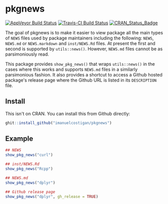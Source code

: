 # pkgnews

[![AppVeyor Build Status](https://ci.appveyor.com/api/projects/status/github/imanuelcostigan/pkgnews?branch=master&svg=true)](https://ci.appveyor.com/project/imanuelcostigan/pkgnews) [![Travis-CI Build Status](https://travis-ci.org/imanuelcostigan/pkgnews.svg?branch=master)](https://travis-ci.org/imanuelcostigan/pkgnews) [![CRAN_Status_Badge](http://www.r-pkg.org/badges/version/pkgnews)](https://cran.r-project.org/package=pkgnews)

The goal of pkgnews is to make it easier to view package all the main types of `NEWS` files used by package maintainers including the following: `NEWS`, `NEWS.md` or `NEWS.markdown` and `inst/NEWS.Rd` files. At present the first and second is supported by `utils::news()`. However, `NEWS.md` files cannot be as parsimoniously read. 

This package provides `show_pkg_news()` that wraps `utils::news()` in the cases where this works and supports `NEWS.md` files in a similarly parsimonious fashion. It also provides a shortcut to access a Github hosted package's release page where the Github URL is listed in its `DESCRIPTION` file.

## Install

This isn't on CRAN. You can install this from Github directly:

```r
ghit::install_github("imanuelcostigan/pkgnews")
```

## Example

``` r
## NEWS
show_pkg_news("curl")

## inst/NEWS.Rd
show_pkg_news("Rcpp")

## NEWS.md
show_pkg_news("dplyr")

## Github release page
show_pkg_news("dplyr", gh_release = TRUE)
```
